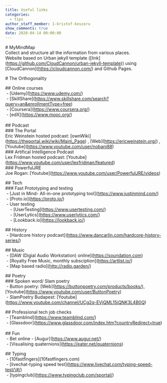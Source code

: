 ```yaml
---
title: Useful links
categories:
  - tips
author_staff_member: 1-kristof-koszoru
show_comments: true
date: 2020-04-14 00:00:00
---
```


\# MyMindMap<br>Collect and structure all the information from various places.<br>Website based on Urban jekyll template (\[link\](https://github.com/CloudCannon/urban-jekyll-template)) using \[CloudCannon\](https://cloudcannon.com/) and Github Pages.

\# The Orthogonality

\#\# Online courses<br>&nbsp;- \[Udemy\](https://www.udemy.com/)<br>&nbsp;- \[SkillShare\](https://www.skillshare.com/search?query=an&enrollmentType=free)<br>&nbsp;- \[Coursera\](https://www.coursera.org/)<br>&nbsp;- \[edX\](https://www.mooc.org/)<br>&nbsp;<br>\#\# Podcast<br>\#\#\# The Portal<br>Eric Weinstein hosted podcast: \[ownWiki\](https://theportal.wiki/wiki/Main\_Page) , \[Web\](https://ericweinstein.org/) , \[Youtube\](https://www.youtube.com/user/nobani88)<br>\#\#\# Artifical Intelligence Podcast<br>Lex Fridman hosted podcast: \[Youtube\](https://www.youtube.com/user/lexfridman/featured)<br>\#\#\# PowerfulJRE<br>Joe Rogan: \[Youtube\](https://www.youtube.com/user/PowerfulJRE/videos)

\#\# Tech<br>\#\#\# Fast Prototyping and testing<br>&nbsp;- \[Just in Mind- All-in-one prototyping tool\](https://www.justinmind.com/)<br>&nbsp;- \[Proto.io\](https://proto.io/)<br>&nbsp;- User testing<br>&nbsp; &nbsp; - \[UserTesting\](https://www.usertesting.com/)<br>&nbsp; &nbsp; - \[UserLytics\](https://www.userlytics.com/)<br>&nbsp; &nbsp; - \[Lookback.io\](https://lookback.io/)

\#\# History<br>&nbsp;- \[Hardcore history podcast\](https://www.dancarlin.com/hardcore-history-series/)

\#\# Music<br>&nbsp;- \[DAW (Digial Audio Workstation) online\](https://soundation.com)<br>&nbsp;- \[Royalty Free Music, monthly subsciption\](https://artlist.io/)<br>&nbsp;- \[Map based radio\](http://radio.garden/)

\#\# Poetry<br>\#\#\# Spoken word/ Slam poetry<br>&nbsp;- Button poetry: \[Web\](https://buttonpoetry.com/products/books/), \[Youtube\](https://www.youtube.com/user/ButtonPoetry)<br>&nbsp;- SlamPoetry Budapest: \[Youtube\](https://www.youtube.com/channel/UCg2q-EVjQML15iQNK3L4B0Q)

\#\# Professional tech job checks<br>&nbsp;- \[Teamblind\](https://www.teamblind.com/)<br>&nbsp;- \[Glassdoor\](https://www.glassdoor.com/index.htm?countryRedirect=true)<br>&nbsp;<br>\#\# Fun<br>&nbsp;- Bet online - \[Augur\](https://www.augur.net/)<br>&nbsp;- \[Visualising quaternions\](https://eater.net/quaternions)

\#\# Typing<br>&nbsp;- \[10fastfingers\](10fastfingers.com)<br>&nbsp;- \[livechat-typing speed test\](https://www.livechat.com/typing-speed-test/\#/)<br>&nbsp;- \[typingclub\](https://www.typingclub.com/sportal/)<br>&nbsp;